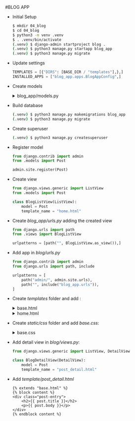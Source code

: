 #BLOG APP   
- Initial Setup
    ```bash
    $ mkdir 04_blog
    $ cd 04_blog
    $ python3 -m venv .venv
    $ . .venv/bin/activate
    (.venv) $ django-admin startproject blog .
    (.venv) $ python3 manage.py startapp blog_app
    (.venv) $ python3 manage.py migrate
    ```
- Update settings
    ```python
    TEMPLATES = [{"DIRS": [BASE_DIR / "templates"],},]
    INSTALLED_APPS = ["blog_app.apps.BlogAppConfig",]
    ```
- Create models
    <details> 
    <summary>blog_app/models.py</summary>
    
    ```python
    from django.db import models
    from django.urls import reverse

    class Post(models.Model):
        title = models.CharField(max_length=200)
        author = models.ForeignKey("auth.User",on_delete=models.CASCADE,)
        body = models.TextField()

        def __str__(self):
            return self.title

        def get_absolute_url(self):
            return reverse("post_detail", kwargs={"pk": self.pk})
    ```
    </details>

- Build database
    ```bash
    (.venv) $ python3 manage.py makemigrations blog_app
    (.venv) $ python3 manage.py migrate
    ```
- Create superuser
    ```bash
    (.venv) $ python3 manage.py createsuperuser
    ```

- Register model
    ```python
    from django.contrib import admin
    from .models import Post

    admin.site.register(Post)
    ```

- Create view
    ```python
    from django.views.generic import ListView
    from .models import Post

    class BlogListView(ListView):
        model = Post
        template_name = "home.html"
    ```

- Create *blog_app/urls.py* adding the created view
    ```python
    from django.urls import path
    from .views import BlogListView

    urlpatterns = [path("", BlogListView.as_view()),]
    ```
- Add app in *blog/urls.py*
    ```python
    from django.contrib import admin
    from django.urls import path, include

    urlpatterns = [
        path("admin/", admin.site.urls),
        path("", include("blog_app.urls")),
    ]
    ```

- Create *templates* folder and add :
    <details>
    <summary>base.html</summary>

    ```html
    <html> 
        <head><title>Django blog</title></head>
        <body>
        <header>
            <h1><a href="{% url 'home' %}">Django blog</a></h1>
        </header>
        <div>
            {% block content %}
            {% endblock content %}
        </div>
        </body>
    </html>
    ```
    </details>

    <details>
    <summary>home.html</summary>

    ```html
    {% extends "base.html" %}
    {% block content %}
    {% for post in post_list %}
    <div class="post-entry">
    <h2><a href="">{{ post.title }}</a></h2>
    <p>{{ post.body }}</p>
    </div>
    {% endfor %}
    {% endblock content %}
    ```
    </details>

- Create *static/css* folder and add *base.css*:
    <details>
    <summary>base.css</summary>

    ```css
    body {
        font-family: 'Source Sans Pro', sans-serif;
        font-size: 18px;
    }

    header {
        border-bottom: 1px solid #999;
        margin-bottom: 2rem;
        display: flex;
    }

    header h1 a {
        color: red;
        text-decoration: none;
    }

    .nav-left {
        margin-right: auto;
    }

    .nav-right {
        display: flex;
        padding-top: 2rem;
    }

    .post-entry {
        margin-bottom: 2rem;
    }

    .post-entry h2 {
        margin: 0.5rem 0;
    }

    .post-entry h2 a,
    .post-entry h2 a:visited {
        color: blue;
        text-decoration: none;
    }

    .post-entry p {
        margin: 0;
        font-weight: 400;
    }

    .post-entry h2 a:hover {
        color: red;
    }
    ```
    </details>

- Add detail view in *blog/views.py*:
    ```python
    from django.views.generic import ListView, DetailView

    class BlogDetailView(DetailView):
        model = Post
        template_name = "post_detail.html"
    ```
- Add *template/post_detail.html*
    ```django
    {% extends "base.html" %}
    {% block content %}
    <div class="post-entry">
        <h2>{{ post.title }}</h2>
        <p>{{ post.body }}</p>
    </div>
    {% endblock content %}
    ```